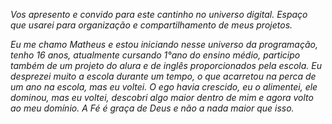 _Vos apresento e convido para este cantinho no universo digital. Espaço que usarei para organização e compartilhamento de meus projetos._

_Eu me chamo Matheus e estou iniciando nesse universo da programação, tenho 16 anos, atualmente cursando 1°ano do ensino médio, participo também de um projeto do alura e de inglês proporcionados pela escola. Eu desprezei muito a escola durante um tempo, o que acarretou na perca de um ano na escola, mas eu voltei. O ego havia crescido, eu o alimentei, ele dominou, mas eu voltei, descobri algo maior dentro de mim e agora volto ao meu domínio. A Fé é graça de Deus e não a nada maior que isso._
